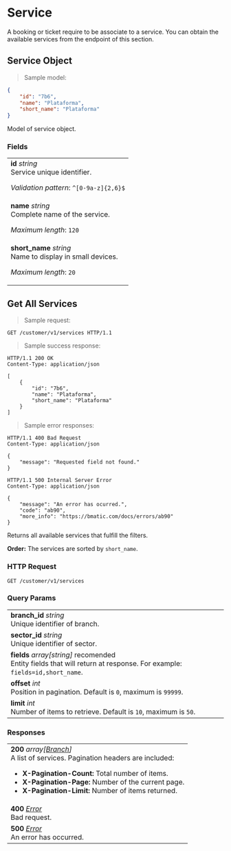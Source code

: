 
# Service

A booking or ticket require to be associate to a service. You can obtain the available services from the endpoint of this section.

## Service Object

> Sample model:

```json
{
    "id": "7b6",
    "name": "Plataforma",
    "short_name": "Plataforma"
}
```

Model of service object.

### Fields

| |
|:---|
|**id** *string* <br>Service unique identifier. <p>*Validation pattern*: <code>^[0-9a-z]{2,6}$</code></p> |
|**name** *string* <br>Complete name of the service. <p>*Maximum length*: <code>120</code></p> |
|**short_name** *string* <br>Name to display in small devices. <p>*Maximum length*: <code>20</code></p> |


## Get All Services

> Sample request:

```http
GET /customer/v1/services HTTP/1.1
```

> Sample success response:

```http
HTTP/1.1 200 OK
Content-Type: application/json

[
    {
        "id": "7b6",
        "name": "Plataforma",
        "short_name": "Plataforma"
    }
]
```

> Sample error responses:

```http
HTTP/1.1 400 Bad Request
Content-Type: application/json

{
    "message": "Requested field not found."
}
```
```http
HTTP/1.1 500 Internal Server Error
Content-Type: application/json

{
    "message": "An error has ocurred.",
    "code": "ab90",
    "more_info": "https://bmatic.com/docs/errors/ab90"
}
```

Returns all available services that fulfill the filters.

<aside class="notice">
<strong>Order:</strong> The services are sorted by <code>short_name</code>.
</aside>

### HTTP Request

`GET /customer/v1/services`

### Query Params

| |
|:---|
|**branch_id** *string* <br>Unique identifier of branch.|
|**sector_id** *string* <br>Unique identifier of sector.|
|**fields** *array[string]* <span class="recomended-param">recomended</span> <br> Entity fields that will return at response. For example: `fields=id,short_name`. |
|**offset** *int* <br> Position in pagination. Default is `0`, maximum is `99999`.|
|**limit** *int* <br> Number of items to retrieve. Default is `10`, maximum is `50`.|

### Responses

| |
|:---|
|**200** *array[[Branch](#branch)]* <br>A list of services. Pagination headers are included: <ul><li><strong>X-Pagination-Count:</strong> Total number of items.</li><li><strong>X-Pagination-Page:</strong> Number of the current page.</li><li><strong>X-Pagination-Limit:</strong> Number of items returned.</li></ul>|
|**400** *[Error](#error)* <br>Bad request. |
|**500** *[Error](#error)* <br>An error has occurred.|
